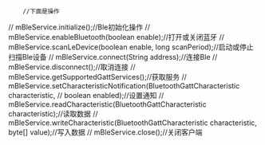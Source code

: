         //下面是操作
//        mBleService.initialize();//Ble初始化操作
//        mBleService.enableBluetooth(boolean enable);//打开或关闭蓝牙
//        mBleService.scanLeDevice(boolean enable, long scanPeriod);//启动或停止扫描Ble设备
//        mBleService.connect(String address);//连接Ble
//        mBleService.disconnect();//取消连接
//        mBleService.getSupportedGattServices();//获取服务
//        mBleService.setCharacteristicNotification(BluetoothGattCharacteristic characteristic,
//        boolean enabled);//设置通知
//        mBleService.readCharacteristic(BluetoothGattCharacteristic characteristic);//读取数据
//        mBleService.writeCharacteristic(BluetoothGattCharacteristic characteristic, byte[] value);//写入数据
//        mBleService.close();//关闭客户端
